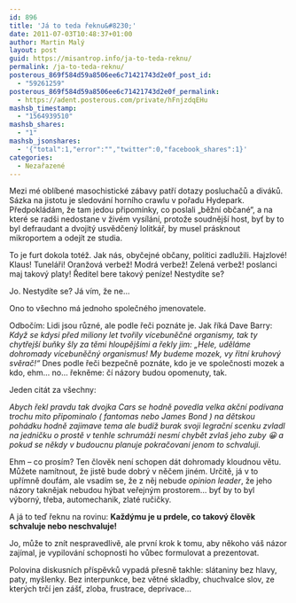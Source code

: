 ```yaml
---
id: 896
title: 'Já to teda řeknu&#8230;'
date: 2011-07-03T10:48:37+01:00
author: Martin Malý
layout: post
guid: https://misantrop.info/ja-to-teda-reknu/
permalink: /ja-to-teda-reknu/
posterous_869f584d59a8506ee6c71421743d2e0f_post_id:
  - "59261259"
posterous_869f584d59a8506ee6c71421743d2e0f_permalink:
  - https://adent.posterous.com/private/hFnjzdqEHu
mashsb_timestamp:
  - "1564939510"
mashsb_shares:
  - "1"
mashsb_jsonshares:
  - '{"total":1,"error":"","twitter":0,"facebook_shares":1}'
categories:
  - Nezařazené
---
```

Mezi mé oblíbené masochistické zábavy patří dotazy posluchačů a diváků. Sázka na jistotu je sledování horního crawlu v pořadu Hydepark. Předpokládám, že tam jedou připomínky, co poslali &#8222;běžní občané&#8220;, a na které se radši nedostane v živém vysílání, protože soudnější host, byť by to byl defraudant a dvojitý usvědčený lolitkář, by musel prásknout mikroportem a odejít ze studia.

To je furt dokola totéž. Jak nás, obyčejné občany, politici zadlužili. Hajzlové! Klaus! Tuneláři! Oranžová verbež! Modrá verbež! Zelená verbež! poslanci maj takový platy! Ředitel bere takový peníze! Nestydíte se?

Jo. Nestydíte se? Já vím, že ne&#8230;

Ono to všechno má jednoho společného jmenovatele.

Odbočím: Lidi jsou různé, ale podle řeči poznáte je. Jak říká Dave Barry: _Když se kdysi před miliony let tvořily vícebuněčné organismy, tak ty chytřejší buňky šly za těmi hloupějšími a řekly jim: &#8222;Hele, uděláme dohromady vícebuněčný organismus! My budeme mozek, vy řitní kruhový svěrač!&#8220;_ Dnes podle řeči bezpečně poznáte, kdo je ve společnosti mozek a kdo, ehm&#8230; no&#8230; řekněme: čí názory budou opomenuty, tak.

Jeden citát za všechny:

_Abych řekl pravdu tak dvojka Cars se hodně povedla velka akční podívana trochu mito připominalo ( fantomas nebo James Bond ) na dětskou pohádku hodně zajimave tema ale budíž burak svoji legrační scenku zvladl na jedničku o prostě v tenhle schrumáži nesmí chybět zvlaš jeho zuby 😀 a pokud se někdy v budoucnu planuje pokračovaní jenom to schvaluji._

Ehm &#8211; co prosím? Ten člověk není schopen dát dohromady kloudnou větu. Můžete namítnout, že jistě bude dobrý v něčem jiném. Určitě, já v to upřímně doufám, ale vsadím se, že z něj nebude _opinion leader_, že jeho názory taknějak nebudou hýbat veřejným prostorem&#8230; byť by to byl výborný, třeba, automechanik, zlaté ručičky.

A já to teď řeknu na rovinu: **Každýmu je u prdele, co takový člověk schvaluje nebo neschvaluje!**

Jo, může to znít nespravedlivě, ale první krok k tomu, aby někoho váš názor zajímal, je vypilování schopnosti ho vůbec formulovat a prezentovat.

Polovina diskusních příspěvků vypadá přesně takhle: slátaniny bez hlavy, paty, myšlenky. Bez interpunkce, bez větné skladby, chuchvalce slov, ze kterých trčí jen zášť, zloba, frustrace, deprivace&#8230;